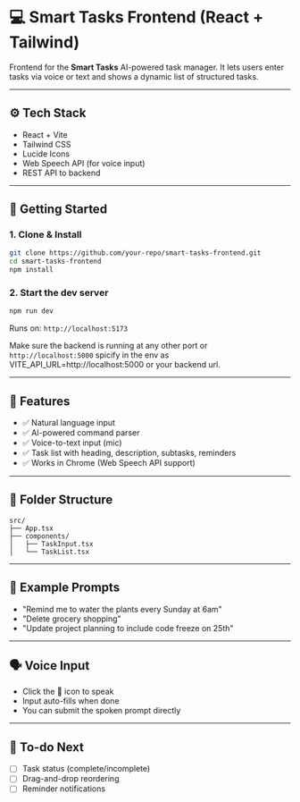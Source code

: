 # 💻 Smart Tasks Frontend (React + Tailwind)

Frontend for the **Smart Tasks** AI-powered task manager. It lets users enter tasks via voice or text and shows a dynamic list of structured tasks.

---

## ⚙️ Tech Stack

- React + Vite
- Tailwind CSS
- Lucide Icons
- Web Speech API (for voice input)
- REST API to backend

---

## 🚀 Getting Started

### 1. Clone & Install

```bash
git clone https://github.com/your-repo/smart-tasks-frontend.git
cd smart-tasks-frontend
npm install
```

### 2. Start the dev server

```bash
npm run dev
```

Runs on: `http://localhost:5173`

Make sure the backend is running at any other port or `http://localhost:5000` spicify in the env as VITE_API_URL=http://localhost:5000 or your backend url.

---

## 🧠 Features

- ✅ Natural language input
- ✅ AI-powered command parser
- ✅ Voice-to-text input (mic)
- ✅ Task list with heading, description, subtasks, reminders
- ✅ Works in Chrome (Web Speech API support)

---

## 🧩 Folder Structure

```
src/
├── App.tsx
├── components/
│   ├── TaskInput.tsx
│   └── TaskList.tsx
```

---

## 🧪 Example Prompts

- "Remind me to water the plants every Sunday at 6am"
- "Delete grocery shopping"
- "Update project planning to include code freeze on 25th"

---

## 🗣️ Voice Input

- Click the 🎤 icon to speak
- Input auto-fills when done
- You can submit the spoken prompt directly

---

## 📝 To-do Next

- [ ] Task status (complete/incomplete)
- [ ] Drag-and-drop reordering
- [ ] Reminder notifications
